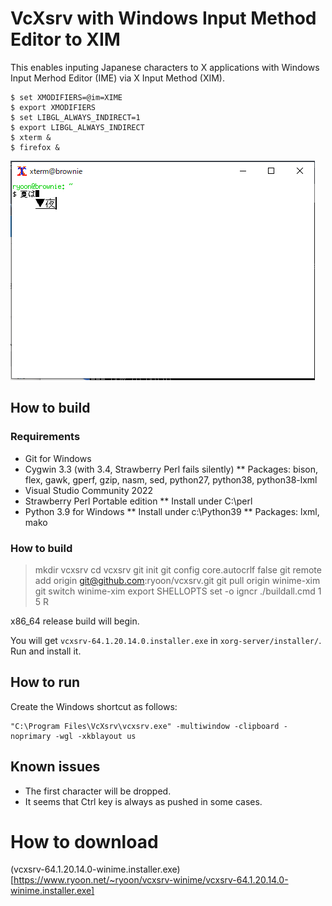 # VcXsrv with Windows Input Method Editor to XIM

This enables inputing Japanese characters to X applications
with Windows Input Merhod Editor (IME) via X Input Method (XIM).

```
$ set XMODIFIERS=@im=XIME
$ export XMODIFIERS
$ set LIBGL_ALWAYS_INDIRECT=1
$ export LIBGL_ALWAYS_INDIRECT
$ xterm &
$ firefox &
```

![xterm](xterm-winime-xim-screenshot.png)

## How to build

### Requirements

* Git for Windows
* Cygwin 3.3 (with 3.4, Strawberry Perl fails silently)
** Packages: bison, flex, gawk, gperf, gzip, nasm, sed, python27, python38, python38-lxml
* Visual Studio Community 2022
* Strawberry Perl Portable edition
** Install under C:\perl
* Python 3.9 for Windows
** Install under c:\Python39
** Packages: lxml, mako

### How to build
> mkdir vcxsrv
> cd vcxsrv
> git init
> git config core.autocrlf false
> git remote add origin git@github.com:ryoon/vcxsrv.git
> git pull origin winime-xim
> git switch winime-xim
> export SHELLOPTS
> set -o igncr
> ./buildall.cmd 1 5 R

x86_64 release build will begin.

You will get `vcxsrv-64.1.20.14.0.installer.exe`
in `xorg-server/installer/`.
Run and install it.

## How to run

Create the Windows shortcut as follows:
```
"C:\Program Files\VcXsrv\vcxsrv.exe" -multiwindow -clipboard -noprimary -wgl -xkblayout us
```

## Known issues
* The first character will be dropped.
* It seems that Ctrl key is always as pushed in some cases.


# How to download
(vcxsrv-64.1.20.14.0-winime.installer.exe)[https://www.ryoon.net/~ryoon/vcxsrv-winime/vcxsrv-64.1.20.14.0-winime.installer.exe]
